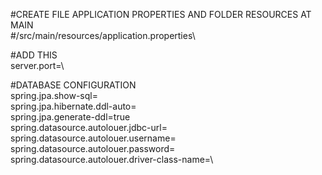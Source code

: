 #CREATE FILE APPLICATION PROPERTIES AND FOLDER RESOURCES AT MAIN\
#/src/main/resources/application.properties\

#ADD THIS\
server.port=\

#DATABASE CONFIGURATION\
spring.jpa.show-sql=\
spring.jpa.hibernate.ddl-auto=\
spring.jpa.generate-ddl=true\
spring.datasource.autolouer.jdbc-url=\
spring.datasource.autolouer.username=\
spring.datasource.autolouer.password=\
spring.datasource.autolouer.driver-class-name=\
